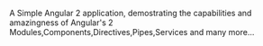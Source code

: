 A Simple Angular 2 application, demostrating the capabilities and amazingness of Angular's 2 Modules,Components,Directives,Pipes,Services and many more...
